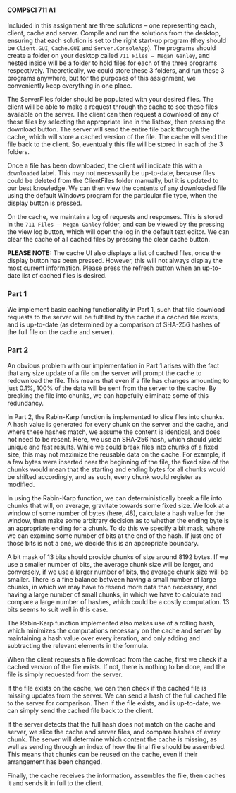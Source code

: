 #### COMPSCI 711 A1

Included in this assignment are three solutions – one representing each, client, cache and server. Compile and run the solutions from the desktop, ensuring that each solution is set to the right start-up program (they should be `Client.GUI`, `Cache.GUI` and `Server.ConsoleApp`). The programs should create a folder on your desktop called `711 Files – Megan Ganley`, and nested inside will be a folder to hold files for each of the three programs respectively. Theoretically, we could store these 3 folders, and run these 3 programs anywhere, but for the purposes of this assignment, we conveniently keep everything in one place. 

The ServerFiles folder should be populated with your desired files. The client will be able to make a request through the cache to see these files available on the server. The client can then request a download of any of these files by selecting the appropriate line in the listbox, then pressing the download button. The server will send the entire file back through the cache, which will store a cached version of the file. The cache will send the file back to the client. So, eventually this file will be stored in each of the 3 folders.

Once a file has been downloaded, the client will indicate this with a `downloaded` label. This may not necessarily be up-to-date, because files could be deleted from the ClientFiles folder manually, but it is updated to our best knowledge. We can then view the contents of any downloaded file using the default Windows program for the particular file type, when the display button is pressed.

On the cache, we maintain a log of requests and responses. This is stored in the `711 Files – Megan Ganley` folder, and can be viewed by the pressing the view log button, which will open the log in the default text editor. We can clear the cache of all cached files by pressing the clear cache button. 

<b>PLEASE NOTE:</b> The cache UI also displays a list of cached files, once the display button has been pressed. However, this will not always display the most current information. Please press the refresh button when an up-to-date list of cached files is desired. 


### Part 1

We implement basic caching functionality in Part 1, such that file download requests to the server will be fulfilled by the cache if a cached file exists, and is up-to-date (as determined by a comparison of SHA-256 hashes of the full file on the cache and server). 

### Part 2

An obvious problem with our implementation in Part 1 arises with the fact that any size update of a file on the server will prompt the cache to redownload the file. This means that even if a file has changes amounting to just 0.1%, 100% of the data will be sent from the server to the cache. By breaking the file into chunks, we can hopefully eliminate some of this redundancy. 

In Part 2, the Rabin-Karp function is implemented to slice files into chunks. A hash value is generated for every chunk on the server and the cache, and where these hashes match, we assume the content is identical, and does not need to be resent. Here, we use an SHA-256 hash, which should yield unique and fast results. While we could break files into chunks of a fixed size, this may not maximize the reusable data on the cache. For example, if a few bytes were inserted near the beginning of the file, the fixed size of the chunks would mean that the starting and ending bytes for all chunks would be shifted accordingly, and as such, every chunk would register as modified.

In using the Rabin-Karp function, we can deterministically break a file into chunks that will, on average, gravitate towards some fixed size. We look at a window of some number of bytes (here, 48), calculate a hash value for the window, then make some arbitrary decision as to whether the ending byte is an appropriate ending for a chunk. To do this we specify a bit mask, where we can examine some number of bits at the end of the hash. If just one of those bits is not a one, we decide this is an appropriate boundary. 

A bit mask of 13 bits should provide chunks of size around 8192 bytes. If we use a smaller number of bits, the average chunk size will be larger, and conversely, if we use a larger number of bits, the average chunk size will be smaller. There is a fine balance between having a small number of large chunks, in which we may have to resend more data than necessary, and having a large number of small chunks, in which we have to calculate and compare a large number of hashes, which could be a costly computation. 13 bits seems to suit well in this case. 

The Rabin-Karp function implemented also makes use of a rolling hash, which minimizes the computations necessary on the cache and server by maintaining a hash value over every iteration, and only adding and subtracting the relevant elements in the formula. 

When the client requests a file download from the cache, first we check if a cached version of the file exists. If not, there is nothing to be done, and the file is simply requested from the server.

If the file exists on the cache, we can then check if the cached file is missing updates from the server. We can send a hash of the full cached file to the server for comparison. Then if the file exists, and is up-to-date, we can simply send the cached file back to the client.

If the server detects that the full hash does not match on the cache and server, we slice the cache and server files, and compare hashes of every chunk. The server will determine which content the cache is missing, as well as sending through an index of how the final file should be assembled. This means that chunks can be reused on the cache, even if their arrangement has been changed.    

Finally, the cache receives the information, assembles the file, then caches it and sends it in full to the client. 
